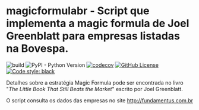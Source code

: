 # magicformulabr - Script que implementa a magic formula de Joel Greenblatt para empresas listadas na Bovespa.

![build](https://github.com/thobiast/magicformulabr/workflows/build/badge.svg)
![PyPI - Python Version](https://img.shields.io/pypi/pyversions/magicformulabr)
[![codecov](https://codecov.io/gh/thobiast/magicformulabr/branch/main/graph/badge.svg)](https://codecov.io/gh/thobiast/magicformulabr)
[![GitHub License](https://img.shields.io/github/license/thobiast/magicformulabr)](https://github.com/thobiast/magicformulabr/blob/main/LICENSE)
[![Code style: black](https://img.shields.io/badge/code%20style-black-000000.svg)](https://github.com/psf/black)

Detalhes sobre a estratégia Magic Formula pode ser encontrada no livro "*The Little Book That Still Beats the Market*" escrito por Joel Greenblatt.

O script consulta os dados das empresas no site http://fundamentus.com.br
